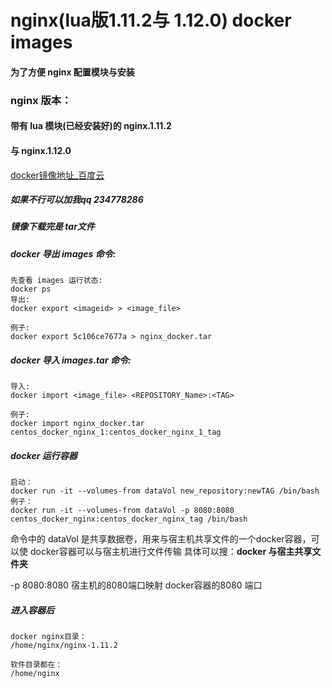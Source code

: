 # nginx(lua版1.11.2与 1.12.0) docker images


#### 为了方便 nginx 配置模块与安装
### nginx 版本：

#### 带有 lua 模块(已经安装好)的  nginx.1.11.2
#### 与 nginx.1.12.0

[docker镜像地址_百度云](https://pan.baidu.com/s/1eRPqfcu)

##### 如果不行可以加我qq 234778286


##### 镜像下载完是 tar文件


##### docker  导出 images 命令: 



```
先查看 images 运行状态:
docker ps 
导出:
docker export <imageid> > <image_file>

例子:
docker export 5c106ce7677a > nginx_docker.tar

```
##### docker  导入 images.tar 命令: 

```
导入:
docker import <image_file> <REPOSITORY_Name>:<TAG>

例子:
docker import nginx_docker.tar  centos_docker_nginx_1:centos_docker_nginx_1_tag

```

##### docker 运行容器

```
启动：
docker run -it --volumes-from dataVol new_repository:newTAG /bin/bash
例子：
docker run -it --volumes-from dataVol -p 8080:8080 centos_docker_nginx:centos_docker_nginx_tag /bin/bash
```
命令中的 dataVol 是共享数据卷，用来与宿主机共享文件的一个docker容器，可以使 docker容器可以与宿主机进行文件传输
具体可以搜：**docker 与宿主共享文件夹**

    
-p 8080:8080 宿主机的8080端口映射 docker容器的8080 端口


##### 进入容器后

```
docker nginx目录：
/home/nginx/nginx-1.11.2

软件目录都在：
/home/nginx

```

